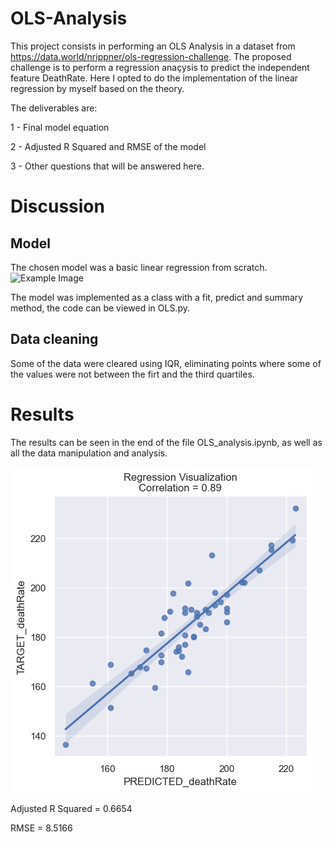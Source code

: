# OLS-Analysis

This project consists in performing an OLS Analysis in a dataset from https://data.world/nrippner/ols-regression-challenge. The proposed challenge is to perform a regression anaçysis to predict the independent feature DeathRate. Here I opted to do the implementation of the linear regression by myself based on the theory.

The deliverables are:

1 - Final model equation

2 - Adjusted R Squared and RMSE of the model

3 - Other questions that will be answered here.


# Discussion

## Model

The chosen model was a basic linear regression from scratch.
![Example Image](https://miro.medium.com/v2/resize:fit:720/format:webp/1*93cpz5redQH1zuo3H9ZwIg.png)

The model was implemented as a class with a fit, predict and summary method, the code can be viewed in OLS.py.

## Data cleaning

Some of the data were cleared using IQR, eliminating points where some of the values were not between the firt and the third quartiles.

# Results

The results can be seen in the end of the file OLS_analysis.ipynb, as well as all the data manipulation and analysis.

![Example Image](OLS_analysis/output.png)

Adjusted R Squared = 0.6654

RMSE = 8.5166
